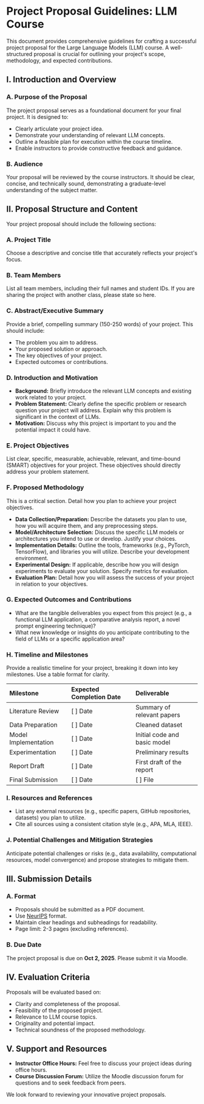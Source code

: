 # Project Proposal Guidelines: LLM Course

This document provides comprehensive guidelines for crafting a successful project proposal for the Large Language Models (LLM) course. A well-structured proposal is crucial for outlining your project's scope, methodology, and expected contributions.

## I. Introduction and Overview

### A. Purpose of the Proposal

The project proposal serves as a foundational document for your final project. It is designed to:

- Clearly articulate your project idea.
- Demonstrate your understanding of relevant LLM concepts.
- Outline a feasible plan for execution within the course timeline.
- Enable instructors to provide constructive feedback and guidance.

### B. Audience

Your proposal will be reviewed by the course instructors. It should be clear, concise, and technically sound, demonstrating a graduate-level understanding of the subject matter.

## II. Proposal Structure and Content

Your project proposal should include the following sections:

### A. Project Title

Choose a descriptive and concise title that accurately reflects your project's focus.

### B. Team Members

List all team members, including their full names and student IDs. If you are sharing the project with another class, please state so here.

### C. Abstract/Executive Summary

Provide a brief, compelling summary (150-250 words) of your project. This should include:

- The problem you aim to address.
- Your proposed solution or approach.
- The key objectives of your project.
- Expected outcomes or contributions.

### D. Introduction and Motivation

- **Background:** Briefly introduce the relevant LLM concepts and existing work related to your project.
- **Problem Statement:** Clearly define the specific problem or research question your project will address. Explain why this problem is significant in the context of LLMs.
- **Motivation:** Discuss why this project is important to you and the potential impact it could have.

### E. Project Objectives

List clear, specific, measurable, achievable, relevant, and time-bound (SMART) objectives for your project. These objectives should directly address your problem statement.

### F. Proposed Methodology

This is a critical section. Detail how you plan to achieve your project objectives.

- **Data Collection/Preparation:** Describe the datasets you plan to use, how you will acquire them, and any preprocessing steps.
- **Model/Architecture Selection:** Discuss the specific LLM models or architectures you intend to use or develop. Justify your choices.
- **Implementation Details:** Outline the tools, frameworks (e.g., PyTorch, TensorFlow), and libraries you will utilize. Describe your development environment.
- **Experimental Design:** If applicable, describe how you will design experiments to evaluate your solution. Specify metrics for evaluation.
- **Evaluation Plan:** Detail how you will assess the success of your project in relation to your objectives.

### G. Expected Outcomes and Contributions

- What are the tangible deliverables you expect from this project (e.g., a functional LLM application, a comparative analysis report, a novel prompt engineering technique)?
- What new knowledge or insights do you anticipate contributing to the field of LLMs or a specific application area?

### H. Timeline and Milestones

Provide a realistic timeline for your project, breaking it down into key milestones. Use a table format for clarity.

| Milestone            | Expected Completion Date | Deliverable                  |
| :------------------- | :----------------------- | :--------------------------- |
| Literature Review    | [ ] Date                 | Summary of relevant papers   |
| Data Preparation     | [ ] Date                 | Cleaned dataset              |
| Model Implementation | [ ] Date                 | Initial code and basic model |
| Experimentation      | [ ] Date                 | Preliminary results          |
| Report Draft         | [ ] Date                 | First draft of the report    |
| Final Submission     | [ ] Date                 | [ ] File                     |

### I. Resources and References

- List any external resources (e.g., specific papers, GitHub repositories, datasets) you plan to utilize.
- Cite all sources using a consistent citation style (e.g., APA, MLA, IEEE).

### J. Potential Challenges and Mitigation Strategies

Anticipate potential challenges or risks (e.g., data availability, computational resources, model convergence) and propose strategies to mitigate them.

## III. Submission Details

### A. Format

- Proposals should be submitted as a PDF document.
- Use [NeurIPS][LinkNeurIPS] format.
- Maintain clear headings and subheadings for readability.
- Page limit: 2-3 pages (excluding references).

[LinkNeurIPS]: https://www.overleaf.com/latex/templates/neurips-2024/tpsbbrdqcmsh

### B. Due Date

The project proposal is due on **Oct 2, 2025**. Please submit it via Moodle.

## IV. Evaluation Criteria

Proposals will be evaluated based on:

- Clarity and completeness of the proposal.
- Feasibility of the proposed project.
- Relevance to LLM course topics.
- Originality and potential impact.
- Technical soundness of the proposed methodology.

## V. Support and Resources

- **Instructor Office Hours:** Feel free to discuss your project ideas during office hours.
- **Course Discussion Forum:** Utilize the Moodle discussion forum for questions and to seek feedback from peers.

We look forward to reviewing your innovative project proposals.
